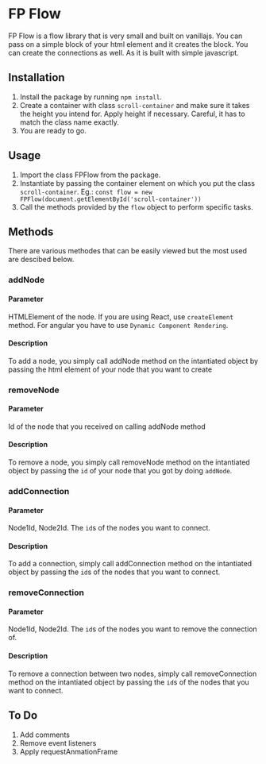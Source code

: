 # FP Flow

FP Flow is a flow library that is very small and built on vanillajs. You can pass on a simple block of your html element and it creates the block. You can create the connections as well. As it is built with simple javascript.

## Installation

1. Install the package by running `npm install`.
2. Create a container with class `scroll-container` and make sure it takes the height you intend for. Apply height if necessary. Careful, it has to match the class name exactly.
3. You are ready to go.

## Usage

1. Import the class FPFlow from the package.
2. Instantiate by passing the container element on which you put the class `scroll-container`.
Eg.: `const flow = new FPFlow(document.getElementById('scroll-container'))`
3. Call the methods provided by the `flow` object to perform specific tasks.

## Methods

There are various methodes that can be easily viewed but the most used are descibed below.

### addNode
#### Parameter
HTMLElement of the node. If you are using React, use `createElement` method. For angular you have to use `Dynamic Component Rendering`.

#### Description
To add a node, you simply call addNode method on the intantiated object by passing the html element of your node that you want to create


### removeNode
#### Parameter
Id of the node that you received on calling addNode method

#### Description
To remove a node, you simply call removeNode method on the intantiated object by passing the `id` of your node that you got by doing `addNode`.


### addConnection
#### Parameter
Node1Id, Node2Id. The `id`s of the nodes you want to connect.

#### Description
To add a connection, simply call addConnection method on the intantiated object by passing the `id`s of the nodes that you want to connect.


### removeConnection
#### Parameter
Node1Id, Node2Id. The `id`s of the nodes you want to remove the connection of.

#### Description
To remove a connection between two nodes, simply call removeConnection method on the intantiated object by passing the `id`s of the nodes that you want to connect.


## To Do
1. Add comments
2. Remove event listeners
3. Apply requestAnmationFrame
